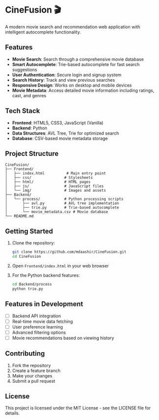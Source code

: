 # CineFusion 🎬

A modern movie search and recommendation web application with intelligent autocomplete functionality.

## Features

- **Movie Search**: Search through a comprehensive movie database
- **Smart Autocomplete**: Trie-based autocomplete for fast search suggestions
- **User Authentication**: Secure login and signup system
- **Search History**: Track and view previous searches
- **Responsive Design**: Works on desktop and mobile devices
- **Movie Metadata**: Access detailed movie information including ratings, cast, and genres

## Tech Stack

- **Frontend**: HTML5, CSS3, JavaScript (Vanilla)
- **Backend**: Python
- **Data Structures**: AVL Tree, Trie for optimized search
- **Database**: CSV-based movie metadata storage

## Project Structure

```
CineFusion/
├── Frontend/
│   ├── index.html          # Main entry point
│   ├── css/               # Stylesheets
│   ├── html/              # HTML pages
│   ├── js/                # JavaScript files
│   └── img/               # Images and assets
├── Backend/
│   └── process/           # Python processing scripts
│       ├── avl.py         # AVL tree implementation
│       ├── trie.py        # Trie-based autocomplete
│       └── movie_metadata.csv # Movie database
└── README.md
```

## Getting Started

1. Clone the repository:

   ```bash
   git clone https://github.com/mdaashir/CineFusion.git
   cd CineFusion
   ```

2. Open `Frontend/index.html` in your web browser

3. For the Python backend features:
   ```bash
   cd Backend/process
   python trie.py
   ```

## Features in Development

- [ ] Backend API integration
- [ ] Real-time movie data fetching
- [ ] User preference learning
- [ ] Advanced filtering options
- [ ] Movie recommendations based on viewing history

## Contributing

1. Fork the repository
2. Create a feature branch
3. Make your changes
4. Submit a pull request

## License

This project is licensed under the MIT License - see the LICENSE file for details.
